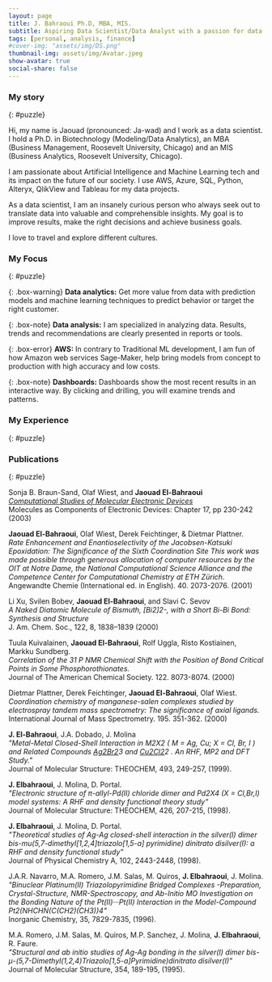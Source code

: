 ```yaml
---
layout: page
title: J. Bahraoui Ph.D, MBA, MIS.
subtitle: Aspiring Data Scientist/Data Analyst with a passion for data quality, Analytics, governance, and Business Intelligence.
tags: [personal, analysis, finance]
#cover-img: "assets/img/DS.png"
thumbnail-img: assets/img/Avatar.jpeg
show-avatar: true
social-share: false
---
```


### <i class="fas fa-puzzle-piece" aria-hidden="true"></i> My story
{: #puzzle}

Hi, my name is Jaouad (pronounced: Ja-wad) and I work as a data scientist. I hold a Ph.D. in Biotechnology (Modeling/Data Analytics), an MBA (Business Management, Roosevelt University, Chicago) and an MIS (Business Analytics, Roosevelt University, Chicago).

I am passionate about Artificial Intelligence and Machine Learning tech and its impact on the future of our society. I use AWS, Azure, SQL, Python, Alteryx, QlikView and Tableau for my data projects.

As a data scientist, I am an insanely curious person who always seek out to translate data into valuable and comprehensible insights. My goal is to improve results, make the right decisions and achieve business goals.

I love to travel and explore different cultures.

### <i class="fas fa-puzzle-piece" aria-hidden="true"></i> My Focus
{: #puzzle}

{: .box-warning}
**Data analytics:** Get more value from data with prediction models and machine learning techniques to predict behavior or target the right customer.

{: .box-note}
**Data analysis:** I am specialized in analyzing data. Results, trends and recommendations are clearly presented in reports or tools.

{: .box-error}
**AWS:** In contrary to Traditional ML development, I am fun of how Amazon web services Sage-Maker, help bring models from concept to production with high accuracy and low costs.

{: .box-note}
**Dashboards:** Dashboards show the most recent results in an interactive way. By clicking and drilling, you will examine trends and patterns.

### <i class="fas fa-puzzle-piece" aria-hidden="true"></i> My Experience
{: #puzzle}



### <i class="fas fa-puzzle-piece" aria-hidden="true"></i> Publications
{: #puzzle}


Sonja B. Braun-Sand, Olaf Wiest, and **Jaouad El-Bahraoui**  
[*Computational Studies of Molecular Electronic Devices*](https://pubs.acs.org/doi/abs/10.1021/bk-2003-0844.ch017)  
Molecules as Components of Electronic Devices: Chapter 17, pp 230-242 (2003)  

**Jaouad El-Bahraoui**, Olaf Wiest, Derek Feichtinger, & Dietmar Plattner.  
*Rate Enhancement and Enantioselectivity of the Jacobsen-Katsuki Epoxidation: The Significance of the Sixth Coordination Site This work was made possible through generous allocation of computer resources by the OIT at Notre Dame, the National Computational Science Alliance and the Competence Center for Computational Chemistry at ETH Zürich*.  
Angewandte Chemie (International ed. in English). 40. 2073-2076. (2001)

Li Xu, Svilen Bobev, **Jaouad El-Bahraoui**, and Slavi C. Sevov  
*A Naked Diatomic Molecule of Bismuth, [Bi2]2-, with a Short Bi-Bi Bond: Synthesis and Structure*  
J. Am. Chem. Soc., 122, 8, 1838–1839 (2000)  

Tuula Kuivalainen, **Jaouad El-Bahraoui**, Rolf Uggla, Risto Kostiainen, Markku Sundberg.  
*Correlation of the 31 P NMR Chemical Shift with the Position of Bond Critical Points in Some Phosphorothionates.*  
Journal of The American Chemical Society. 122. 8073-8074. (2000)  

Dietmar Plattner, Derek Feichtinger, **Jaouad El-Bahraoui**, Olaf Wiest.  
*Coordination chemistry of manganese-salen complexes studied by electrospray tandem mass spectrometry: The significance of axial ligands.*  
International Journal of Mass Spectrometry. 195. 351-362. (2000)  

**J. El-Bahraoui**, J.A. Dobado, J. Molina  
*"Metal-Metal Closed-Shell Interaction in M2X2 ( M = Ag, Cu; X = Cl, Br, I ) and Related Compounds [Ag2Br2](PH3)3 and [Cu2Cl2](PH3)2 . An RHF, MP2 and DFT Study."*  
Journal of Molecular Structure: THEOCHEM, 493, 249-257, (1999).  

**J. Elbahraoui**, J. Molina, D. Portal.  
*"Electronic structure of π-allyl-Pd(II) chloride dimer and Pd2X4 (X = Cl,Br,I) model systems: A RHF and density functional theory study"*  
Journal of Molecular Structure: THEOCHEM, 426, 207-215, (1998).

**J. Elbahraoui**, J. Molina, D. Portal.  
*"Theoretical studies of Ag-Ag closed-shell interaction in the silver(I) dimer bis-mu(5,7-dimethyl[1,2,4]triazolo[1,5-a] pyrimidine) dinitrato disilver(I): a RHF and density functional study"*  
Journal of Physical Chemistry A, 102, 2443-2448, (1998).  

J.A.R. Navarro, M.A. Romero, J.M. Salas, M. Quiros, **J. Elbahraoui**, J. Molina.  
*"Binuclear Platinum(II) Triazolopyrimidine Bridged Complexes -Preparation, Crystal-Structure, NMR-Spectroscopy, and Ab-Initio MO Investigation on the Bonding Nature of the Pt(II)···Pt(II) Interaction in the Model-Compound Pt2(NHCHN(C(CH2)(CH3))4"*  
Inorganic Chemistry, 35, 7829-7835, (1996).  

M.A. Romero, J.M. Salas, M. Quiros, M.P. Sanchez, J. Molina, **J. Elbahraoui**, R. Faure.  
*"Structural and ab initio studies of Ag-Ag bonding in the silver(I) dimer bis-μ-(5,7-Dimethyl(1,2,4)Triazolo[1,5-a]Pyrimidine)dinitrato disilver(I)"*  
Journal of Molecular Structure, 354, 189-195, (1995).  
